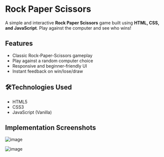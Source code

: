# Rock Paper Scissors

A simple and interactive **Rock Paper Scissors** game built using **HTML, CSS, and JavaScript**. Play against the computer and see who wins!

## Features

- Classic Rock-Paper-Scissors gameplay
- Play against a random computer choice
- Responsive and beginner-friendly UI
- Instant feedback on win/lose/draw

## 🛠Technologies Used

- HTML5
- CSS3
- JavaScript (Vanilla)

## Implementation Screenshots

![image](https://github.com/user-attachments/assets/230789a1-31b6-4e4b-8241-8b751336d1b4)

![image](https://github.com/user-attachments/assets/505fc304-22db-42ef-bb4e-577584859a60)
